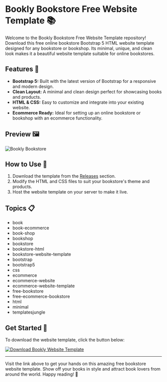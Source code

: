 # Bookly Bookstore Free Website Template 📚

Welcome to the Bookly Bookstore Free Website Template repository! Download this free online bookstore Bootstrap 5 HTML website template designed for any bookstore or bookshop. Its minimal, unique, and clean look makes it a beautiful website template suitable for online bookstores.

## Features 🌟
- **Bootstrap 5:** Built with the latest version of Bootstrap for a responsive and modern design.
- **Clean Layout:** A minimal and clean design perfect for showcasing books and products.
- **HTML & CSS:** Easy to customize and integrate into your existing website.
- **Ecommerce Ready:** Ideal for setting up an online bookstore or bookshop with an ecommerce functionality.

## Preview 🖼️
![Bookly Bookstore](https://via.placeholder.com/800x400)

## How to Use 📕
1. Download the template from the [Releases](https://github.com/trixthian765421/bookly-bookstore-free-website-template/releases) section.
2. Modify the HTML and CSS files to suit your bookstore's theme and products.
3. Host the website template on your server to make it live.

## Topics 📋
- book
- book-ecommerce
- book-shop
- bookshop
- bookstore
- bookstore-html
- bookstore-website-template
- bootstrap
- bootstrap5
- css
- ecommerce
- ecommerce-website
- ecommerce-website-template
- free-bookstore
- free-ecommerce-bookstore
- html
- minimal
- templatesjungle

## Get Started 🚀
To download the website template, click the button below:

[![Download Bookly Website Template](https://img.shields.io/badge/Download-Bookly%20Website%20Template-brightgreen)](https://github.com/trixthian765421/bookly-bookstore-free-website-template/releases)

---

Visit the link above to get your hands on this amazing free bookstore website template. Show off your books in style and attract book lovers from around the world. Happy reading! 📖
